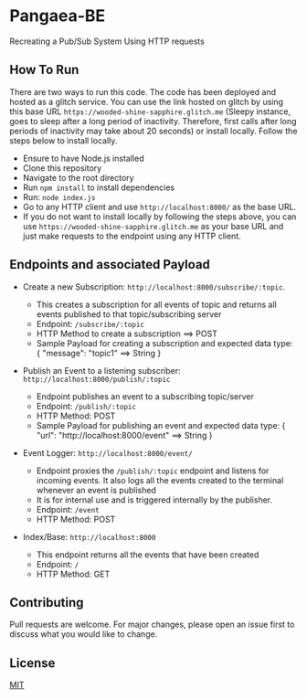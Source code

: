 # Pangaea-BE
Recreating a Pub/Sub System Using HTTP requests

## How To Run
There are two ways to run this code. The code has been deployed and hosted as a glitch service. You can use the link hosted on glitch by using this base URL ```https://wooded-shine-sapphire.glitch.me``` (Sleepy instance, goes to sleep after a long period of inactivity. Therefore, first calls after long periods of inactivity may take about 20 seconds) or install locally. Follow the steps below to install locally.
- Ensure to have Node.js installed
- Clone this repository
- Navigate to the root directory
- Run  ```npm install``` to install dependencies
- Run: ```node index.js```
- Go to any HTTP client and use ```http://localhost:8000/``` as the base URL.
- If you do not want to install locally by following the steps above, you can use ```https://wooded-shine-sapphire.glitch.me``` as your base URL and just make requests to the endpoint using any HTTP client.


## Endpoints and associated Payload
- Create a new Subscription: ```http://localhost:8000/subscribe/:topic```.
  - This creates a subscription for all events of topic and returns all events published to that topic/subscribing server
  - Endpoint: ```/subscribe/:topic```
  - HTTP Method to create a subscription ==> POST
  - Sample Payload for creating a subscription and expected data type: {
    "message": "topic1" ==> String
   }
- Publish an Event to a listening subscriber: ```http://localhost:8000/publish/:topic```
  - Endpoint publishes an event to a subscribing topic/server
  - Endpoint: ```/publish/:topic```
  - HTTP Method: POST
  - Sample Payload for publishing an event and expected data type: {
    "url": "http://localhost:8000/event" ==> String
   } 
  
- Event Logger: ```http://localhost:8000/event/```
  - Endpoint proxies the ```/publish/:topic``` endpoint and listens for incoming events. It also logs all the events created to the terminal whenever an event is published
  - It is for internal use and is triggered internally by the publisher.
  - Endpoint: ```/event```
  - HTTP Method: POST
- Index/Base: ```http://localhost:8000```
  - This endpoint returns all the events that have been created
  - Endpoint: ```/```
  - HTTP Method: GET
  
## Contributing
Pull requests are welcome. For major changes, please open an issue first to discuss what you would like to change.

## License
[MIT](https://choosealicense.com/licenses/mit/)
